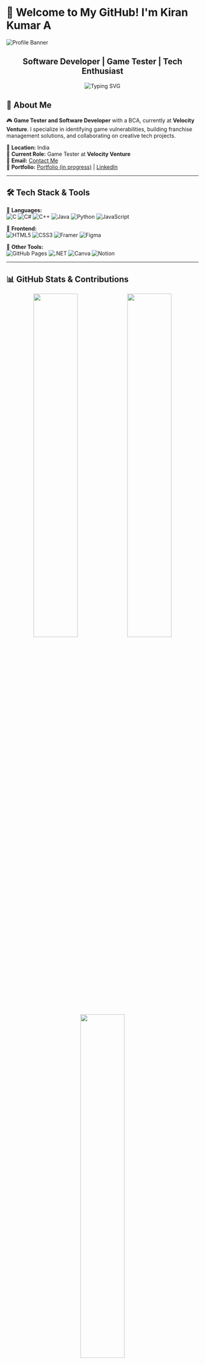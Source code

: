 # 🚀 Welcome to My GitHub! I'm Kiran Kumar A

![Profile Banner](https://your-image-url.com/banner.jpg)

<h2 align="center">Software Developer | Game Tester | Tech Enthusiast</h2>

<p align="center">
  <img src="https://readme-typing-svg.herokuapp.com?font=Fira+Code&pause=1000&color=36BCF7&width=435&lines=Passionate+about+Software+and+Game+Testing;Building+Practical+Tech+Solutions;Aspiring+Full-Stack+Developer" alt="Typing SVG" />
</p>

## 🌟 About Me

🎮 **Game Tester and Software Developer** with a BCA, currently at **Velocity Venture**. I specialize in identifying game vulnerabilities, building franchise management solutions, and collaborating on creative tech projects.

📍 **Location:** India  
💼 **Current Role:** Game Tester at **Velocity Venture**  
📧 **Email:** [Contact Me](mailto:your.email@example.com)  
🔗 **Portfolio:** [Portfolio (in progress)](https://kirankumarwq.github.io/kirankumarwq/) | [LinkedIn](https://linkedin.com/in/KiranKumar21)

---

## 🛠️ Tech Stack & Tools

🔹 **Languages:**  
![C](https://img.shields.io/badge/C-00599C?style=flat&logo=c&logoColor=white)
![C#](https://img.shields.io/badge/C%23-239120?style=flat&logo=csharp&logoColor=white)
![C++](https://img.shields.io/badge/C++-00599C?style=flat&logo=cplusplus&logoColor=white)
![Java](https://img.shields.io/badge/Java-ED8B00?style=flat&logo=openjdk&logoColor=white)
![Python](https://img.shields.io/badge/Python-3670A0?style=flat&logo=python&logoColor=ffdd54)
![JavaScript](https://img.shields.io/badge/JavaScript-323330?style=flat&logo=javascript&logoColor=F7DF1E)

🔹 **Frontend:**  
![HTML5](https://img.shields.io/badge/HTML5-E34F26?style=flat&logo=html5&logoColor=white)
![CSS3](https://img.shields.io/badge/CSS3-1572B6?style=flat&logo=css3&logoColor=white)
![Framer](https://img.shields.io/badge/Framer-black?style=flat&logo=framer&logoColor=blue)
![Figma](https://img.shields.io/badge/Figma-F24E1E?style=flat&logo=figma&logoColor=white)

🔹 **Other Tools:**  
![GitHub Pages](https://img.shields.io/badge/GitHub%20Pages-121013?style=flat&logo=github&logoColor=white)
![.NET](https://img.shields.io/badge/.NET-5C2D91?style=flat&logo=.net&logoColor=white)
![Canva](https://img.shields.io/badge/Canva-00C4CC?style=flat&logo=canva&logoColor=white)
![Notion](https://img.shields.io/badge/Notion-000000?style=flat&logo=notion&logoColor=white)

---

## 📊 GitHub Stats & Contributions

<p align="center">
  <img src="https://github-readme-stats.vercel.app/api?username=Kirankumarwq&show_icons=true&theme=nightowl" width="48%" />
  <img src="https://github-readme-streak-stats.herokuapp.com/?user=Kirankumarwq&theme=nightowl" width="48%" />
</p>
<p align="center">
  <img src="https://github-readme-stats.vercel.app/api/top-langs/?username=Kirankumarwq&layout=compact&theme=nightowl" width="48%" />
</p>

---

## 🔥 Featured Projects

<table>
  <tr>
    <td align="center" width="250px">
      <a href="https://github.com/kirankumarwq/Franchise-Management-System">
        <img src="https://your-image-url.com/franchise-mgmt.png" alt="Franchise Management System" width="200px"/><br>
        <b>Franchise Management System</b>
      </a>
      <p>Visual Basic & SQL<br>Inventory & Reporting for Franchises</p>
    </td>
    <td align="center" width="250px">
      <a href="https://kirankumarwq.github.io/Little_Lemon_website/">
        <img src="https://your-image-url.com/little-lemon.png" alt="Little Lemon" width="200px"/><br>
        <b>Little Lemon Restaurant Website</b>
      </a>
      <p>Front-End Capstone<br>Responsive Restaurant Website</p>
    </td>
  </tr>
</table>

<!-- Add more project cards as needed -->

---

## 🤝 Connect with Me

<p align="center">
  <a href="https://linkedin.com/in/KiranKumar21"><img src="https://img.shields.io/badge/LinkedIn-Connect-blue?style=for-the-badge&logo=linkedin"></a>
  <a href="https://github.com/kirankumarwq"><img src="https://img.shields.io/badge/GitHub-Follow-black?style=for-the-badge&logo=github"></a>
</p>

---

> 💡 **"Quality is not an act, it is a habit."** – Aristotle
